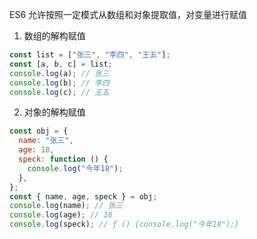 ES6 允许按照一定模式从数组和对象提取值，对变量进行赋值

1.  数组的解构赋值

```javascript
const list = ["张三", "李四", "王五"];
const [a, b, c] = list;
console.log(a); // 张三
console.log(b); // 李四
console.log(c); // 王五
```

2. 对象的解构赋值

```javascript
const obj = {
  name: "张三",
  age: 18,
  speck: function () {
    console.log("今年18");
  },
};
const { name, age, speck } = obj;
console.log(name); // 张三
console.log(age); // 18
console.log(speck); // ƒ () {console.log("今年18");}
```

